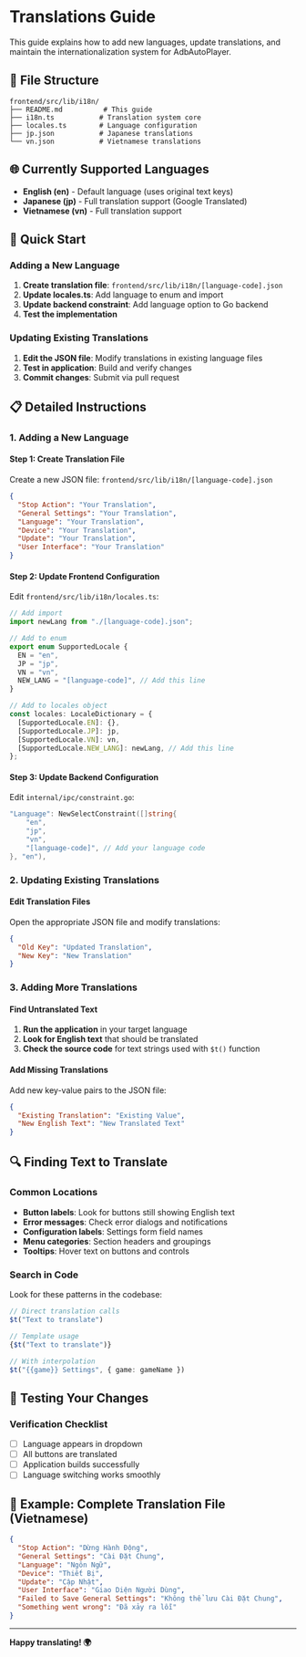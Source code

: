 # Translations Guide

This guide explains how to add new languages, update translations, and maintain the internationalization system for AdbAutoPlayer.

## 📁 File Structure

```
frontend/src/lib/i18n/
├── README.md          # This guide
├── i18n.ts           # Translation system core
├── locales.ts        # Language configuration
├── jp.json           # Japanese translations
└── vn.json           # Vietnamese translations
```

## 🌐 Currently Supported Languages

- **English (en)** - Default language (uses original text keys)
- **Japanese (jp)** - Full translation support (Google Translated)
- **Vietnamese (vn)** - Full translation support

## 🚀 Quick Start

### Adding a New Language

1. **Create translation file**: `frontend/src/lib/i18n/[language-code].json`
2. **Update locales.ts**: Add language to enum and import
3. **Update backend constraint**: Add language option to Go backend
4. **Test the implementation**

### Updating Existing Translations

1. **Edit the JSON file**: Modify translations in existing language files
2. **Test in application**: Build and verify changes
3. **Commit changes**: Submit via pull request

## 📋 Detailed Instructions

### 1. Adding a New Language

#### Step 1: Create Translation File

Create a new JSON file: `frontend/src/lib/i18n/[language-code].json`

```json
{
  "Stop Action": "Your Translation",
  "General Settings": "Your Translation",
  "Language": "Your Translation",
  "Device": "Your Translation",
  "Update": "Your Translation",
  "User Interface": "Your Translation"
}
```

#### Step 2: Update Frontend Configuration

Edit `frontend/src/lib/i18n/locales.ts`:

```typescript
// Add import
import newLang from "./[language-code].json";

// Add to enum
export enum SupportedLocale {
  EN = "en",
  JP = "jp", 
  VN = "vn",
  NEW_LANG = "[language-code]", // Add this line
}

// Add to locales object
const locales: LocaleDictionary = {
  [SupportedLocale.EN]: {},
  [SupportedLocale.JP]: jp,
  [SupportedLocale.VN]: vn,
  [SupportedLocale.NEW_LANG]: newLang, // Add this line
};
```

#### Step 3: Update Backend Configuration

Edit `internal/ipc/constraint.go`:

```go
"Language": NewSelectConstraint([]string{
    "en",
    "jp", 
    "vn",
    "[language-code]", // Add your language code
}, "en"),
```

### 2. Updating Existing Translations

#### Edit Translation Files

Open the appropriate JSON file and modify translations:

```json
{
  "Old Key": "Updated Translation",
  "New Key": "New Translation"
}
```

### 3. Adding More Translations

#### Find Untranslated Text

1. **Run the application** in your target language
2. **Look for English text** that should be translated
3. **Check the source code** for text strings used with `$t()` function

#### Add Missing Translations

Add new key-value pairs to the JSON file:

```json
{
  "Existing Translation": "Existing Value",
  "New English Text": "New Translated Text"
}
```

## 🔍 Finding Text to Translate

### Common Locations

- **Button labels**: Look for buttons still showing English text
- **Error messages**: Check error dialogs and notifications
- **Configuration labels**: Settings form field names
- **Menu categories**: Section headers and groupings
- **Tooltips**: Hover text on buttons and controls

### Search in Code

Look for these patterns in the codebase:

```typescript
// Direct translation calls
$t("Text to translate")

// Template usage
{$t("Text to translate")}

// With interpolation
$t("{{game}} Settings", { game: gameName })
```

## 🧪 Testing Your Changes

### Verification Checklist

- [ ] Language appears in dropdown
- [ ] All buttons are translated
- [ ] Application builds successfully
- [ ] Language switching works smoothly

## 📝 Example: Complete Translation File (Vietnamese)

```json
{
  "Stop Action": "Dừng Hành Động",
  "General Settings": "Cài Đặt Chung", 
  "Language": "Ngôn Ngữ",
  "Device": "Thiết Bị",
  "Update": "Cập Nhật",
  "User Interface": "Giao Diện Người Dùng",
  "Failed to Save General Settings": "Không thể lưu Cài Đặt Chung",
  "Something went wrong": "Đã xảy ra lỗi"
}
```
---

**Happy translating! 🌍**
